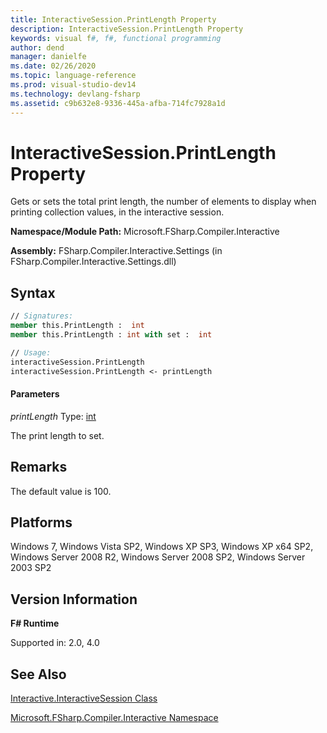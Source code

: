 ```yaml
---
title: InteractiveSession.PrintLength Property
description: InteractiveSession.PrintLength Property
keywords: visual f#, f#, functional programming
author: dend
manager: danielfe
ms.date: 02/26/2020
ms.topic: language-reference
ms.prod: visual-studio-dev14
ms.technology: devlang-fsharp
ms.assetid: c9b632e8-9336-445a-afba-714fc7928a1d 
---
```


# InteractiveSession.PrintLength Property

Gets or sets the total print length, the number of elements to display when printing collection values, in the interactive session.

**Namespace/Module Path:** Microsoft.FSharp.Compiler.Interactive

**Assembly:** FSharp.Compiler.Interactive.Settings (in FSharp.Compiler.Interactive.Settings.dll)


## Syntax

```fsharp
// Signatures:
member this.PrintLength :  int
member this.PrintLength : int with set :  int

// Usage:
interactiveSession.PrintLength
interactiveSession.PrintLength <- printLength
```

#### Parameters
*printLength*
Type: [int](https://msdn.microsoft.com/library/025d5455-3622-4ea5-9573-3ecbd4ee1375)


The print length to set.

## Remarks
The default value is 100.


## Platforms
Windows 7, Windows Vista SP2, Windows XP SP3, Windows XP x64 SP2, Windows Server 2008 R2, Windows Server 2008 SP2, Windows Server 2003 SP2


## Version Information
**F# Runtime**

Supported in: 2.0, 4.0

## See Also
[Interactive.InteractiveSession Class](Interactive.InteractiveSession-Class.md)

[Microsoft.FSharp.Compiler.Interactive Namespace](index.md)